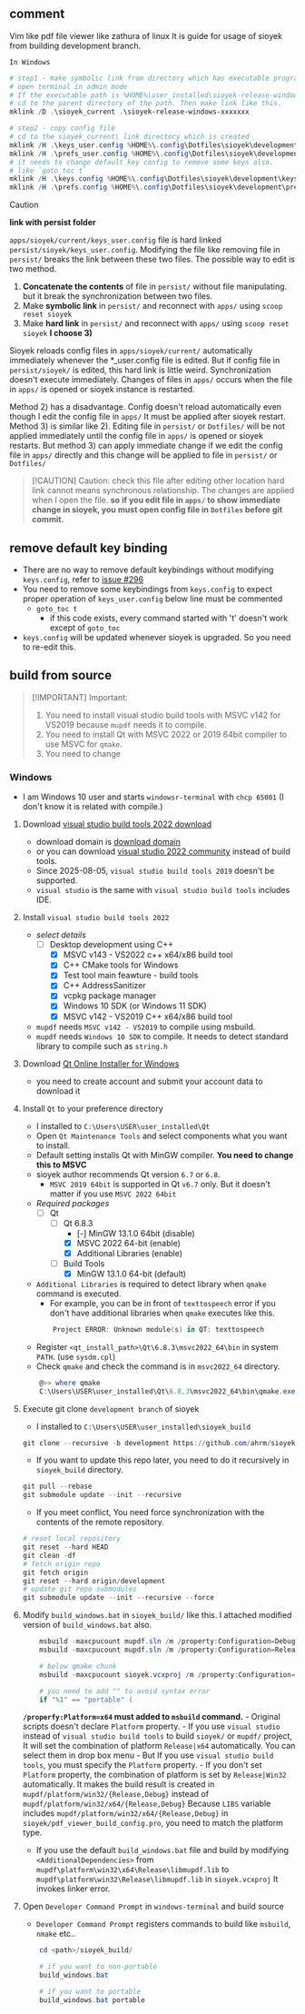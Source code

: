 ## comment

Vim like pdf file viewer like zathura of linux
It is guide for usage of sioyek from building development branch.

`In Windows`

```powershell
# step1 - make symbolic link from directory which has executable program
# open terminal in admin mode
# If the executable path is %HOME%\user_installed\sioyek-release-windows-xxxxxxx\
# cd to the parent directory of the path. Then make link like this.
mklink /D .\sioyek_current .\sioyek-release-windows-xxxxxxx

# step2 - copy config file
# cd to the sioyek_current\ link directory which is created
mklink /H .\keys_user.config %HOME%\.config\Dotfiles\sioyek\development\keys_user.config
mklink /H .\prefs_user.config %HOME%\.config\Dotfiles\sioyek\development\prefs_user.config
# it needs to change default key config to remove some keys also.
# like `goto_toc t`
mklink /H .\keys.config %HOME%\.config\Dotfiles\sioyek\development\keys.config
mklink /H .\prefs.config %HOME%\.config\Dotfiles\sioyek\development\prefs.config
```

> [!CAUTION]
> **link with persist folder**
>
> `apps/sioyek/current/keys_user.config` file is hard linked `persist/sioyek/keys_user.config`.
> Modifying the file like removing file in `persist/` breaks the link between these two files.
> The possible way to edit is two method.
> 1) **Concatenate the contents** of file in `persist/` without file manipulating.
>    but it break the synchronization between two files.
> 2) Make **symbolic link** in `persist/` and reconnect with `apps/` using `scoop reset sioyek`
> 3) Make **hard link** in `persist/` and reconnect with `apps/` using `scoop reset sioyek`
> **I choose 3)**
>
> Sioyek reloads config files in `apps/sioyek/current/` automatically immediately whenever the *_user.config file is edited.
> But if config file in `persist/sioyek/` is edited, this hard link is little weird.
> Synchronization doesn't execute immediately. Changes of files in `apps/` occurs when the file in `apps/`
> is opened or sioyek instance is restarted.
>
> Method 2) has a disadvantage. Config doesn't reload automatically even though I edit the config file in `apps/`
> It must be applied after sioyek restart.
> Method 3) is similar like 2). Editing file in `persist/` or `Dotfiles/` will be not applied immediately
> until the config file in `apps/` is opened or sioyek restarts.
> But method 3) can apply immediate change if we edit the config file in `apps/` directly and this change will be
> applied to file in `persist/` or `Dotfiles/`


> [!CAUTION] Caution: check this file after editing other location
> hard link cannot means synchronous relationship. The changes are applied when I open the file.
> **so if you edit file in `apps/` to show immediate change in sioyek, you must open config file in `Dotfiles`
> before git commit.**

## remove default key binding

- There are no way to remove default keybindings without modifying `keys.config`, refer to [issue #296](https://github.com/ahrm/sioyek/issues/296)
- You need to remove some keybindings from `keys.config` to expect proper operation of `keys_user.config`
  below line must be commented
	- `goto_toc t`
		- if this code exists, every command started with 't' doesn't work except of `goto_toc`
- `keys.config` will be updated whenever sioyek is upgraded. So you need to re-edit this.



## build from source

> [!IMPORTANT] Important:
> 1) You need to install visual studio build tools with MSVC v142 for VS2019 because `mupdf` needs it to compile.
> 2) You need to install Qt with MSVC 2022 or 2019 64bit compiler to use MSVC for `qmake`.
> 3) You need to change

### Windows

- I am Windows 10 user and starts `windowsr-terminal` with `chcp 65001` (I don't know it is related with compile.)

1) Download [visual studio build tools 2022 download](https://aka.ms/vs/17/release/vs_BuildTools.exe)
	- download domain is [download domain](https://visualstudio.microsoft.com/ko/downloads/)
	- or you can download [visual studio 2022 community](https://visualstudio.microsoft.com/ko/thank-you-downloading-visual-studio/?sku=Community&channel=Release&version=VS2022&source=VSLandingPage&cid=2030&passive=false) instead of build tools.
	- Since 2025-08-05, `visual studio build tools 2019` doesn't be supported.
	- `visual studio` is the same with `visual studio build tools` includes IDE.

2) Install `visual studio build tools 2022`
	* _select details_
		- [ ] Desktop development using C++
			- [x] MSVC v143 - VS2022 c++ x64/x86 build tool
			- [x] C++ CMake tools for Windows
			- [x] Test tool main feawture - build tools
			- [x] C++ AddressSanitizer
			- [x] vcpkg package manager
			- [x] Windows 10 SDK (or Windows 11 SDK)
			- [x] MSVC v142 - VS2019 C++ x64/x86 build tool
	- `mupdf` needs `MSVC v142 - VS2019` to compile using msbuild.
	- `mupdf` needs `Windows 10 SDK` to compile. It needs to detect standard library to compile such as `string.h`

3) Download [Qt Online Installer for Windows](https://www.qt.io/download-dev)
	- you need to create account and submit your account data to download it

4) Install `Qt` to your preference directory
	- I installed to `C:\Users\USER\user_installed\Qt`
	- Open `Qt Maintenance Tools` and select components what you want to install.
	- Default setting installs Qt with MinGW compiler. **You need to change this to MSVC**
	- sioyek author recommends Qt version `6.7` or `6.8`.
		- `MSVC 2019 64bit` is supported in Qt `v6.7` only. But it doesn't matter if you use `MSVC 2022 64bit`
	* _Required packages_
		- [ ] Qt
			- [ ] Qt 6.8.3
				- [-] MinGW 13.1.0 64bit (disable)
				- [x] MSVC 2022 64-bit (enable)
				- [x] Additional Libraries (enable)
			- [ ] Build Tools
				- [x] MinGW 13.1.0 64-bit (default)
	- `Additional Libraries` is required to detect library when `qmake` command is executed.
		- For example, you can be in front of `texttospeech` error if you don't have additional libraries when `qmake` executes like this.
		```powershell
			Project ERROR: Unknown module(s) in QT: texttospeech
		```
	- Register `<qt_install_path>\Qt\6.8.3\msvc2022_64\bin` in system `PATH`. (use `sysdm.cpl`)
	- Check `qmake` and check the command is in `msvc2022_64` directory.
	```powershell
		@>> where qmake
		C:\Users\USER\user_installed\Qt\6.8.3\msvc2022_64\bin\qmake.exe
	```



5) Execute git clone `development branch` of sioyek
	- I installed to `C:\Users\USER\user_installed\sioyek_build`
	```powershell
	git clone --recursive -b development https://github.com/ahrm/sioyek.git sioyek_build
	```
	- If you want to update this repo later, you need to do it recursively in `sioyek_build` directory.
	```powershell
	git pull --rebase
	git submodule update --init --recursive
	```
	- If you meet conflict, You need force synchronization with the contents of the remote repository.
	```powershell
	# reset local repository
	git reset --hard HEAD
	git clean -df
	# fetch origin repo
	git fetch origin
	git reset --hard origin/development
	# update git repo submodules
	git submodule update --init --recursive --force
	```


6) Modify `build_windows.bat` in `sioyek_build/` like this.
   I attached modified version of `build_windows.bat` also.
	```powershell
		msbuild -maxcpucount mupdf.sln /m /property:Configuration=Debug /property:MultiProcessorCompilation=true /property:Platform=x64
		msbuild -maxcpucount mupdf.sln /m /property:Configuration=Release /property:MultiProcessorCompilation=true /property:Platform=x64

		# below qmake chunk
		msbuild -maxcpucount sioyek.vcxproj /m /property:Configuration=Release /property:Platform=x64

		# you need to add "" to avoid syntax error
		if "%1" == "portable" (
	```
	 **`/properfy:Platform=x64` must added to `msbuild` command.**
		- Original scripts doesn't declare `Platform` property.
		- If you use `visual studio` instead of `visual studio build tools` to build `sioyek/` or `mupdf/` project,
		  It will set the combination of platform `Release|x64` automatically. You can select them in drop box menu
		- But If you use `visual studio build tools`, you must specify the `Platform` property.
		- If you don't set `Platform` property, the combination of platform is set by `Release|Win32` automatically.
		  It makes the build result is created in `mupdf/platform/win32/{Release,Debug}` instead of `mupdf/platform/win32/x64/{Release,Debug}`
		  Because `LIBS` variable includes `mupdf/platform/win32/x64/{Release,Debug}` in `sioyek/pdf_viewer_build_config.pro`,
		  you need to match the platform type.
	- If you use the default `build_windows.bat` file and build by modifying `<AdditionalDependencies>`
	  from `mupdf\platform\win32\x64\Release\libmupdf.lib` to `mupdf\platform\win32\Release\libmupdf.lib` in `sioyek.vcxproj`
	  It invokes linker error.

7) Open `Developer Command Prompt` in `windows-terminal` and build source
	- `Developer Command Prompt` registers commands to build like `msbuild`, `nmake` etc..
	```powershell
		cd <path>/sioyek_build/

		# if you want to non-portable
		build_windows.bat

		# if you want to portable
		build_windows.bat portable
	```


